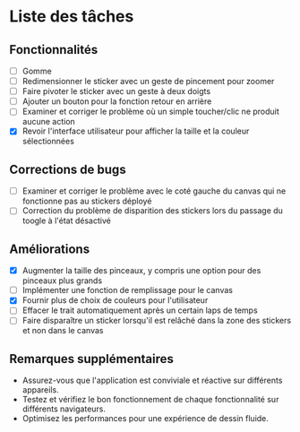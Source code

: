 # Liste des tâches

## Fonctionnalités
- [ ] Gomme
- [ ] Redimensionner le sticker avec un geste de pincement pour zoomer
- [ ] Faire pivoter le sticker avec un geste à deux doigts
- [ ] Ajouter un bouton pour la fonction retour en arrière
- [ ] Examiner et corriger le problème où un simple toucher/clic ne produit aucune action
- [X] Revoir l'interface utilisateur pour afficher la taille et la couleur sélectionnées

## Corrections de bugs
- [ ] Examiner et corriger le problème avec le coté gauche du canvas qui ne fonctionne pas au stickers déployé
- [ ] Correction du problème de disparition des stickers lors du passage du toogle à l'état désactivé

## Améliorations
- [X] Augmenter la taille des pinceaux, y compris une option pour des pinceaux plus grands
- [ ] Implémenter une fonction de remplissage pour le canvas
- [X] Fournir plus de choix de couleurs pour l'utilisateur
- [ ] Effacer le trait automatiquement après un certain laps de temps
- [ ] Faire disparaître un sticker lorsqu'il est relâché dans la zone des stickers et non dans le canvas

## Remarques supplémentaires
- Assurez-vous que l'application est conviviale et réactive sur différents appareils.
- Testez et vérifiez le bon fonctionnement de chaque fonctionnalité sur différents navigateurs.
- Optimisez les performances pour une expérience de dessin fluide.
